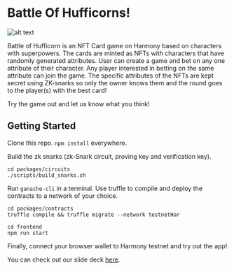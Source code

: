 # Battle Of Hufficorns!

![alt text](https://gateway.pinata.cloud/ipfs/QmUyJug219uqv9YSrNkksGUbkoXpkRjXUpobnLPj8izjca)

Battle of Hufficorn is an NFT Card game on Harmony based on characters with superpowers. The cards are minted as NFTs with characters that have randomly generated attributes. User can create a game and bet on any one attribute of their character. Any player interested in betting on the same attribute can join the game. The specific attributes of the NFTs are kept secret using ZK-snarks so only the owner knows them and the round goes to the player(s) with the best card!

Try the game out and let us know what you think!

## Getting Started

Clone this repo. ```npm install``` everywhere.

Build the zk snarks (zk-Snark circuit, proving key and verification key).
```
cd packages/circuits
./scripts/build_snarks.sh
```

Run ```ganache-cli``` in a terminal. Use truffle to compile and deploy the contracts to a network of your choice. 

```
cd packages/contracts
truffle compile && truffle migrate --network testnetHar
```

```
cd frontend
npm run start
```

Finally, connect your browser wallet to Harmony testnet and try out the app!

You can check out our slide deck [here](https://docs.google.com/presentation/d/1eplkxSCV5jMHYFKnaNfVxd1ZfanmmyLxJ0uz9NGM7Bs/edit?usp=sharing).
